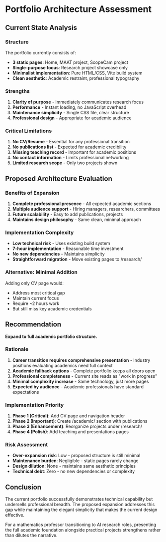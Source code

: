 # Portfolio Architecture Assessment

## Current State Analysis

### Structure
The portfolio currently consists of:
- **3 static pages**: Home, MAAT project, ScopeCam project
- **Single-purpose focus**: Research project showcase only
- **Minimalist implementation**: Pure HTML/CSS, Vite build system
- **Clean aesthetic**: Academic restraint, professional typography

### Strengths
1. **Clarity of purpose** - Immediately communicates research focus
2. **Performance** - Instant loading, no JavaScript overhead
3. **Maintenance simplicity** - Single CSS file, clear structure
4. **Professional design** - Appropriate for academic audience

### Critical Limitations
1. **No CV/Resume** - Essential for any professional transition
2. **No publications list** - Expected for academic credibility
3. **Missing teaching record** - Important for academic positions
4. **No contact information** - Limits professional networking
5. **Limited research scope** - Only two projects shown

## Proposed Architecture Evaluation

### Benefits of Expansion
1. **Complete professional presence** - All expected academic sections
2. **Multiple audience support** - Hiring managers, researchers, committees
3. **Future scalability** - Easy to add publications, projects
4. **Maintains design philosophy** - Same clean, minimal approach

### Implementation Complexity
- **Low technical risk** - Uses existing build system
- **7-hour implementation** - Reasonable time investment
- **No new dependencies** - Maintains simplicity
- **Straightforward migration** - Move existing pages to /research/

### Alternative: Minimal Addition
Adding only CV page would:
- Address most critical gap
- Maintain current focus
- Require ~2 hours work
- But still miss key academic credentials

## Recommendation

**Expand to full academic portfolio structure.**

### Rationale
1. **Career transition requires comprehensive presentation** - Industry positions evaluating academics need full context
2. **Academic fallback options** - Complete portfolio keeps all doors open
3. **Professional completeness** - Current site reads as "work in progress"
4. **Minimal complexity increase** - Same technology, just more pages
5. **Expected by audience** - Academic professionals have standard expectations

### Implementation Priority
1. **Phase 1 (Critical)**: Add CV page and navigation header
2. **Phase 2 (Important)**: Create /academic/ section with publications
3. **Phase 3 (Enhancement)**: Reorganize projects under /research/
4. **Phase 4 (Polish)**: Add teaching and presentations pages

### Risk Assessment
- **Over-expansion risk**: Low - proposed structure is still minimal
- **Maintenance burden**: Negligible - static pages rarely change
- **Design dilution**: None - maintains same aesthetic principles
- **Technical debt**: Zero - no new dependencies or complexity

## Conclusion

The current portfolio successfully demonstrates technical capability but undersells professional breadth. The proposed expansion addresses this gap while maintaining the elegant simplicity that makes the current design effective. 

For a mathematics professor transitioning to AI research roles, presenting the full academic foundation alongside practical projects strengthens rather than dilutes the narrative.